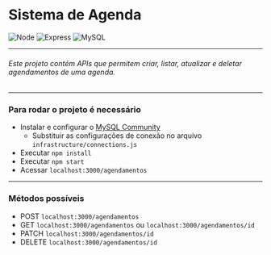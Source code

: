 # Sistema de Agenda

![Node](https://img.shields.io/badge/Node.js-16.13.0-success)
![Express](https://img.shields.io/badge/Express.js-4.17.1-green)
![MySQL](https://img.shields.io/badge/MySQL-4.17.1-blue)

---

###### Este projeto contém APIs que permitem criar, listar, atualizar e deletar agendamentos de uma agenda.

---

### Para rodar o projeto é necessário

- Instalar e configurar o [MySQL Community](https://dev.mysql.com/downloads/)
  - Substituir as configurações de conexão no arquivo `infrastructure/connections.js`  
- Executar `npm install`
- Executar `npm start`
- Acessar `localhost:3000/agendamentos`

---

### Métodos possíveis

- POST `localhost:3000/agendamentos`
- GET `localhost:3000/agendamentos` ou `localhost:3000/agendamentos/id`
- PATCH `localhost:3000/agendamentos/id`
- DELETE `localhost:3000/agendamentos/id`
